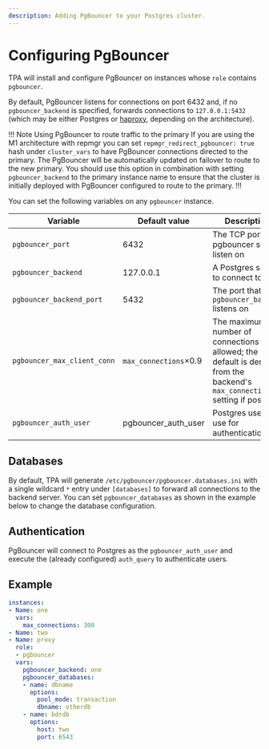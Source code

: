 ```yaml
---
description: Adding PgBouncer to your Postgres cluster.
---
```



# Configuring PgBouncer

TPA will install and configure PgBouncer on instances whose `role`
contains `pgbouncer`.

By default, PgBouncer listens for connections on port 6432 and, if no
`pgbouncer_backend` is specified, forwards connections to
`127.0.0.1:5432` (which may be either Postgres or [haproxy](haproxy.md),
depending on the architecture).

!!! Note Using PgBouncer to route traffic to the primary
If you are using the M1 architecture with repmgr you can set
`repmgr_redirect_pgbouncer: true` hash under `cluster_vars` to have
PgBouncer connections directed to the primary. The PgBouncer will be
automatically updated on failover to route to the new primary. You
should use this option in combination with setting `pgbouncer_backend`
to the primary instance name to ensure that the cluster is initially
deployed with PgBouncer configured to route to the primary.
!!!

You can set the following variables on any `pgbouncer` instance.

Variable | Default value | Description
---- | ---- | ----
`pgbouncer_port` | 6432 | The TCP port pgbouncer should listen on
`pgbouncer_backend` | 127.0.0.1 | A Postgres server to connect to
`pgbouncer_backend_port` | 5432 | The port that the `pgbouncer_backend` listens on
`pgbouncer_max_client_conn` | `max_connections`×0.9 | The maximum number of connections allowed; the default is derived from the backend's `max_connections` setting if possible
`pgbouncer_auth_user` | pgbouncer_auth_user | Postgres user to use for authentication

## Databases

By default, TPA will generate
`/etc/pgbouncer/pgbouncer.databases.ini` with a single wildcard `*`
entry under `[databases]` to forward all connections to the backend
server. You can set `pgbouncer_databases` as shown in the example below
to change the database configuration.

## Authentication

PgBouncer will connect to Postgres as the `pgbouncer_auth_user` and
execute the (already configured) `auth_query` to authenticate users.

## Example

```yaml
instances:
- Name: one
  vars:
    max_connections: 300
- Name: two
- Name: proxy
  role:
  - pgbouncer
  vars:
    pgbouncer_backend: one
    pgbouncer_databases:
    - name: dbname
      options:
        pool_mode: transaction
        dbname: otherdb
    - name: bdrdb
      options:
        host: two
        port: 6543
```
